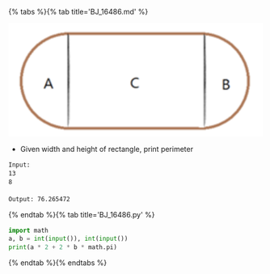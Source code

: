 {% tabs %}{% tab title='BJ_16486.md' %}

![BJ_16486](images/20210306_002115.png)

* Given width and height of rectangle, print perimeter

```txt
Input:
13
8

Output: 76.265472
```

{% endtab %}{% tab title='BJ_16486.py' %}

```py
import math
a, b = int(input()), int(input())
print(a * 2 + 2 * b * math.pi)
```

{% endtab %}{% endtabs %}
